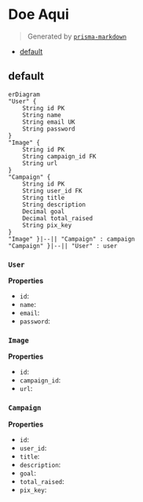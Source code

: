 # Doe Aqui
> Generated by [`prisma-markdown`](https://github.com/samchon/prisma-markdown)

- [default](#default)

## default
```mermaid
erDiagram
"User" {
    String id PK
    String name
    String email UK
    String password
}
"Image" {
    String id PK
    String campaign_id FK
    String url
}
"Campaign" {
    String id PK
    String user_id FK
    String title
    String description
    Decimal goal
    Decimal total_raised
    String pix_key
}
"Image" }|--|| "Campaign" : campaign
"Campaign" }|--|| "User" : user
```

### `User`

**Properties**
  - `id`: 
  - `name`: 
  - `email`: 
  - `password`: 

### `Image`

**Properties**
  - `id`: 
  - `campaign_id`: 
  - `url`: 

### `Campaign`

**Properties**
  - `id`: 
  - `user_id`: 
  - `title`: 
  - `description`: 
  - `goal`: 
  - `total_raised`: 
  - `pix_key`: 